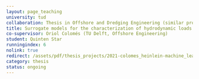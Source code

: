 ```yaml
---
layout: page_teaching
university: tud
collaboration: Thesis in Offshore and Dredging Engineering (similar project in Applied Mathematics possible)
title: Surrogate models for the characterization of hydrodynamic loads on perforated monopiles
co-supervisor: Oriol Colomés (TU Delft, Offshore Engineering)
student: Quinten Star
runningindex: 6
nolink: true
redirect: /assets/pdf/thesis_projects/2021-colomes_heinlein-machine_learning_for_monopile_hydrodynamics.pdf
category: thesis
status: ongoing
---
```

